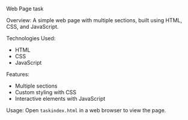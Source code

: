 Web Page task

Overview:
A simple web page with multiple sections, built using HTML, CSS, and JavaScript.

Technologies Used:
- HTML
- CSS
- JavaScript

Features:
- Multiple sections
- Custom styling with CSS
- Interactive elements with JavaScript

Usage:
Open `taskindex.html` in a web browser to view the page.
